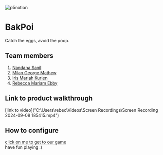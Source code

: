 

![p5notion](https://github.com/user-attachments/assets/51c7453c-b15a-4452-91fa-f42c1c9bf975)



# BakPoi
Catch the eggs, avoid the poop.
## Team members
1. [Nandana Sanil](https://github.com/Scar2345)
2. [Milan George Mathew](https://github.com/milangmatt)
3. [Iris Mariah Kurien](https://github.com/irisxvii)
4. [Rebecca Mariam Ebby](https://github.com/REBECCAMARIAMEBBY27)
## Link to product walkthrough
[link to video]("C:\Users\rebec\Videos\Screen Recordings\Screen Recording 2024-09-08 185415.mp4")

## How to configure
[click on me to get to our game](https://editor.p5js.org/iriskurien/sketches/vF_EdyQAE) <br>
have fun playing :)
